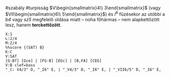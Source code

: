 #szabály #turpisság
$V\begin{smallmatrix}4\\ 3\end{smallmatrix}$ (vagy $VII\begin{smallmatrix}6\\ 5\end{smallmatrix}$) és $I^6$ fűzésekor az utóbbi a *b4* vagy *sz5* megfelelő oldása miatt – noha főhármas – nem alapkettőzött lesz, hanem **terckettőzött**.
```music-abc
X:1 
L:2/4
M:2/4
%%score {(SAT) B}
K:C 
V:SAT
[G-Bf] [Gce] | [FG-B] [EGc] | [B,FA] [CEG] 
V:B clef=bass
"_C: V4/3" D, "_I6" E, | "_V4/3" D, "_I6" E, | "_VII6/5" D, "_I6" E,
```

